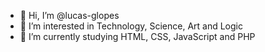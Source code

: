 - 👋 Hi, I’m @lucas-glopes
- 👀 I’m interested in Technology, Science, Art and Logic
- 🌱 I’m currently studying HTML, CSS, JavaScript and PHP
<!-- - 📫 How to reach me: lucas.glopes3.0@gmail.com -->

<!---
lucas-glopes/lucas-glopes is a ✨ special ✨ repository because its `README.md` (this file) appears on your GitHub profile.
You can click the Preview link to take a look at your changes.
--->
